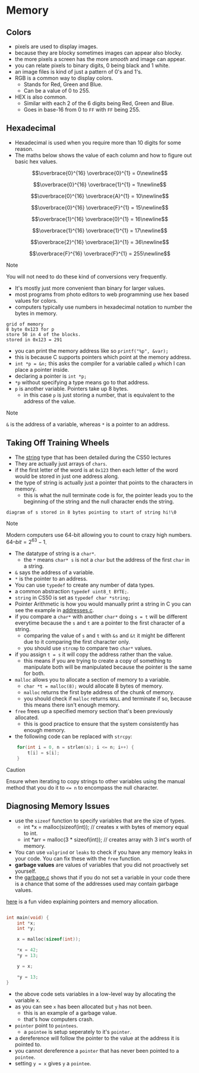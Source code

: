 # Memory 

## Colors

- pixels are used to display images.
- because they are blocky sometimes images can appear also blocky.
- the more pixels a screen has the more _smooth_ and image can appear.
- you can relate pixels to binary digits, 0 being black and 1 white.
- an image files is kind of just a pattern of 0's and 1's. 
- RGB is a common way to display colors.
    - Stands for Red, Green and Blue. 
    - Can be a value of 0 to 255.
- HEX is also common.  
    - Similar with each 2 of the 6 digits being Red, Green and Blue.
    - Goes in base-16 from 0 to `FF` with `FF` being 255.

## Hexadecimal

- Hexadecimal is used when you require more than 10 digits for some reason.
- The maths below shows the value of each column and how to figure out basic hex values.

``` math
\overbrace{0}^{16} \overbrace{0}^{1} = 0\newline
```
``` math
\overbrace{0}^{16} \overbrace{1}^{1} = 1\newline
```
``` math
\overbrace{0}^{16} \overbrace{A}^{1} = 10\newline
```
``` math
\overbrace{0}^{16} \overbrace{F}^{1} = 15\newline
```
``` math
\overbrace{1}^{16} \overbrace{0}^{1} = 16\newline
```
``` math
\overbrace{1}^{16} \overbrace{1}^{1} = 17\newline
```
``` math
\overbrace{2}^{16} \overbrace{3}^{1} = 36\newline
```
``` math
\overbrace{F}^{16} \overbrace{F}^{1} = 255\newline
```

> [!NOTE]
> You will not need to do these kind of conversions very frequently.

- It's mostly just more convenient than binary for larger values.
- most programs from photo editors to web programming use hex based values for colors.
- computers typically use numbers in hexadecimal notation to number the bytes in memory. 

```
grid of memory
8 byte 0x123 for p
store 50 in 4 of the blocks. 
stored in 0x123 = 291 
``` 

- you can print the memory address like so `printf("%p", &var);`
- this is because C supports pointers which point at the memory address.
- `int *p = &n;` this asks the compiler for a variable called `p` which I can place a pointer inside.
- declaring a pointer is `int *p;`
- `*p` without specifying a type means go to that address.
- `p` is another variable. Pointers take up 8 bytes.
    - in this case `p` is just storing a number, that is equivalent to the address of the value.

> [!NOTE]
> `&` is the address of a variable, whereas `*` is a pointer to an address.

## Taking Off Training Wheels

- The [string](https://manual.cs50.io/3/get_string) type that has been detailed during the CS50 lectures
- They are actually just arrays of `chars`.
- if the first letter of the word is at `0x123` then each letter of the word would be stored in just one address along.
- the type of string is actually just a pointer that points to the characters in memory.
    - this is what the null terminate code is for, the pointer leads you to the beginning of the string and the null character ends the string.

```
diagram of s stored in 8 bytes pointing to start of string hi!\0
```

> [!NOTE]
> Modern computers use 64-bit allowing you to count to crazy high numbers. $64–bit = 2^{63} - 1$.

- The datatype of string is a `char*`. 
    - the `*` means `char* s` is not a `char` but the address of the first `char` in a string.
- `&` says the address of a variable.
- `*` is the pointer to an address.
- You can use `typedef` to create any number of data types.
- a common abstraction `typedef uint8_t BYTE;`.
- `string` in CS50 is set as `typedef char *string;`
- Pointer Arithmetic is how you would manually print a string in C you can see the example in [addresses.c](./addresses.c). 
- if you compare a `char*` with another `char*` doing `s = t` will be different everytime because the `s` and `t` are a pointer to the first character of a string.
    - comparing the value of `s` and `t` with `&s` and `&t` it might be different due to it comparing the first character only.
    - you should use `strcmp` to compare two `char*` values.
- if you assign `t = s` it will copy the address rather than the value.
    - this means if you are trying to create a copy of something to manipulate both will be manipulated because the pointer is the same for both.
- `malloc` allows you to allocate a section of memory to a variable.
    - `char *t = malloc(8);` would allocate 8 bytes of memory.
    - `malloc` returns the first byte address of the chunk of memory.
    - you should check if `malloc` returns `NULL` and terminate if so, because this means there isn't enough memory.
- `free` frees up a specified memory section that's been previously allocated.
    - this is good practice to ensure that the system consistently has enough memory.
- the following code can be replaced with `strcpy`:
``` c
	for(int i = 0, n = strlen(s); i <= n; i++) {
		t[i] = s[i];
	}
```

> [!CAUTION]
> Ensure when iterating to copy strings to other variables using the manual method that you do it to `<= n` to encompass the null character.

## Diagnosing Memory Issues 

- use the `sizeof` function to specify variables that are the size of types.
    - int *x = malloc(sizeof(int)); // creates x with bytes of memory equal to int.
    - int *arr = malloc(3 * sizeof(int)); // creates array with 3 int's worth of memory.
- You can use `valgrind` or `leaks` to check if you have any memory leaks in your code. You can fix these with the `free` function.
- **garbage values** are values of variables that you did not proactively set yourself.
- the [garbage.c](./garbage.c) shows that if you do not set a variable in your code there is a chance that some of the addresses used may contain garbage values.


[here](https://www.youtube.com/watch?v=5VnDaHBi8dM) is a fun video explaining pointers and memory allocation.
``` example.c

int main(void) {
    int *x;
    int *y;

    x = malloc(sizeof(int));

    *x = 42;
    *y = 13;

    y = x;

    *y = 13;
}
```

- the above code sets variables in a low-level way by allocating the variable x.
- as you can see `x` has been allocated but `y` has not been.
    - this is an example of a garbage value.
    - that's how computers crash.
- `pointer` point to `pointees`.
    - a `pointee` is setup seperately to it's `pointer`.
- a dereference will follow the pointer to the value at the address it is pointed to.
- you cannot dereference a `pointer` that has never been pointed to a `pointee`.
- setting `y = x` gives `y` a `pointee`.
